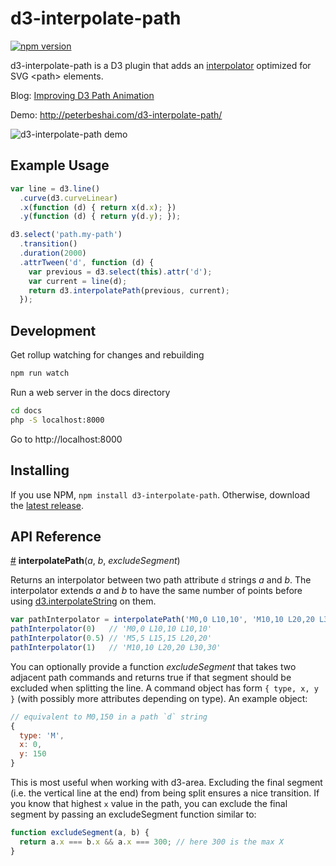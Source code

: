 # d3-interpolate-path

[![npm version](https://badge.fury.io/js/d3-interpolate-path.svg)](https://badge.fury.io/js/d3-interpolate-path)

d3-interpolate-path is a D3 plugin that adds an [interpolator](https://github.com/d3/d3-interpolate)
optimized for SVG &lt;path&gt; elements.

Blog: [Improving D3 Path Animation](https://bocoup.com/weblog/improving-d3-path-animation)

Demo: http://peterbeshai.com/d3-interpolate-path/

![d3-interpolate-path demo](http://peterbeshai.com/vis/d3-interpolate-path/d3-interpolate-path-demo.gif)

## Example Usage

```js
var line = d3.line()
  .curve(d3.curveLinear)
  .x(function (d) { return x(d.x); })
  .y(function (d) { return y(d.y); });

d3.select('path.my-path')
  .transition()
  .duration(2000)
  .attrTween('d', function (d) {
    var previous = d3.select(this).attr('d');
    var current = line(d);
    return d3.interpolatePath(previous, current);
  });
```


## Development

Get rollup watching for changes and rebuilding

```bash
npm run watch
```

Run a web server in the docs directory

```bash
cd docs
php -S localhost:8000
```

Go to http://localhost:8000


## Installing

If you use NPM, `npm install d3-interpolate-path`. Otherwise, download the [latest release](https://github.com/pbeshai/d3-interpolate-path/releases/latest).

## API Reference


<a href="#interpolatePath" name="interpolatePath">#</a> <b>interpolatePath</b>(*a*, *b*, *excludeSegment*)

Returns an interpolator between two path attribute `d` strings *a* and *b*. The interpolator extends *a* and *b* to have the same number of points before using [d3.interpolateString](https://github.com/d3/d3-interpolate#interpolateString) on them.

```js
var pathInterpolator = interpolatePath('M0,0 L10,10', 'M10,10 L20,20 L30,30')
pathInterpolator(0)   // 'M0,0 L10,10 L10,10'
pathInterpolator(0.5) // 'M5,5 L15,15 L20,20'
pathInterpolator(1)   // 'M10,10 L20,20 L30,30'
```

You can optionally provide a function *excludeSegment* that takes two adjacent path commands and returns true if that segment should be excluded when splitting the line. A command object has form `{ type, x, y }` (with possibly more attributes depending on type). An example object:

```js
// equivalent to M0,150 in a path `d` string
{
  type: 'M',
  x: 0,
  y: 150
}
```

This is most useful when working with d3-area. Excluding the final segment (i.e. the vertical line at the end) from being split ensures a nice transition. If you know that highest `x` value in the path, you can exclude the final segment by passing an excludeSegment function similar to:

```js
function excludeSegment(a, b) {
  return a.x === b.x && a.x === 300; // here 300 is the max X
}
```
